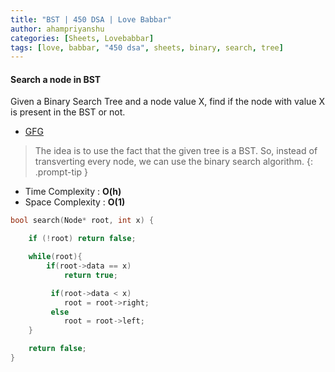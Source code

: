 ```yaml
---
title: "BST | 450 DSA | Love Babbar"
author: ahampriyanshu
categories: [Sheets, Lovebabbar]
tags: [love, babbar, "450 dsa", sheets, binary, search, tree]
---
```


#### Search a node in BST

Given a Binary Search Tree and a node value X, find if the node with value X is present in the BST or not.

- [GFG](https://practice.geeksforgeeks.org/problems/search-a-node-in-bst/1/#)

> The idea is to use the fact that the given tree is a BST. So, instead of transverting every node, we can use the binary search algorithm.
> {: .prompt-tip }

- Time Complexity : **O(h)**
- Space Complexity : **O(1)**

```cpp
bool search(Node* root, int x) {

    if (!root) return false;

    while(root){
        if(root->data == x)
            return true;

         if(root->data < x)
            root = root->right;
         else
            root = root->left;
    }

    return false;
}
```
